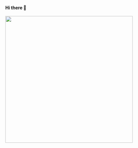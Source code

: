    #### Hi there 👋 

<img style="width: 400px;" src="https://media2.giphy.com/media/l0HlTy9x8FZo0XO1i/giphy.gif?cid=ecf05e47c9vxvpaljtwba4dowwdv7xdk55fdtx0vk5ssaof8&rid=giphy.gif&ct=g" />

